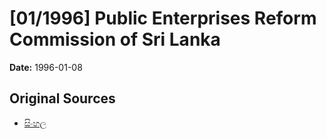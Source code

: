 # [01/1996] Public Enterprises Reform Commission of Sri Lanka

**Date:** 1996-01-08

## Original Sources

- [සිංහල](https://documents.gov.lk/view/acts/1996/1/01-1996_S.pdf)
